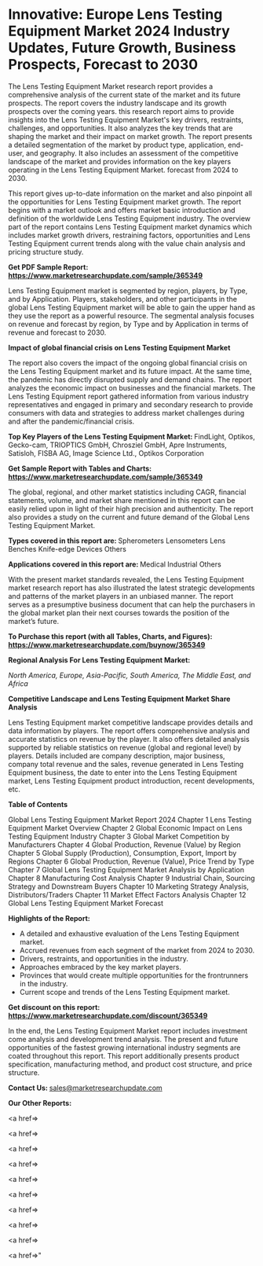 # Innovative: Europe Lens Testing Equipment Market 2024 Industry Updates, Future Growth, Business Prospects, Forecast to 2030

The Lens Testing Equipment Market research report provides a comprehensive analysis of the current state of the market and its future prospects. The report covers the industry landscape and its growth prospects over the coming years. this research report aims to provide insights into the Lens Testing Equipment Market's key drivers, restraints, challenges, and opportunities. It also analyzes the key trends that are shaping the market and their impact on market growth. The report presents a detailed segmentation of the market by product type, application, end-user, and geography. It also includes an assessment of the competitive landscape of the market and provides information on the key players operating in the Lens Testing Equipment Market. forecast from 2024 to 2030.

This report gives up-to-date information on the market and also pinpoint all the opportunities for Lens Testing Equipment market growth. The report begins with a market outlook and offers market basic introduction and definition of the worldwide Lens Testing Equipment industry. The overview part of the report contains Lens Testing Equipment market dynamics which includes market growth drivers, restraining factors, opportunities and Lens Testing Equipment current trends along with the value chain analysis and pricing structure study.

<strong><b>Get PDF Sample Report: <a href=https://www.marketresearchupdate.com/sample/365349>https://www.marketresearchupdate.com/sample/365349</a></b></strong>

Lens Testing Equipment market is segmented by region, players, by Type, and by Application. Players, stakeholders, and other participants in the global Lens Testing Equipment market will be able to gain the upper hand as they use the report as a powerful resource. The segmental analysis focuses on revenue and forecast by region, by Type and by Application in terms of revenue and forecast to 2030.

<strong><b>Impact of global financial crisis on Lens Testing Equipment Market</b></strong>

The report also covers the impact of the ongoing global financial crisis on the Lens Testing Equipment market and its future impact. At the same time, the pandemic has directly disrupted supply and demand chains. The report analyzes the economic impact on businesses and the financial markets. The Lens Testing Equipment report gathered information from various industry representatives and engaged in primary and secondary research to provide consumers with data and strategies to address market challenges during and after the pandemic/financial crisis.

<strong><b>Top Key Players of the Lens Testing Equipment Market:
</b></strong>FindLight, Optikos, Gecko-cam, TRIOPTICS GmbH, Chrosziel GmbH, Apre Instruments, Satisloh, FISBA AG, Image Science Ltd., Optikos Corporation<strong><b>
</b></strong>

<strong><b>Get Sample Report with Tables and Charts: <a href=https://www.marketresearchupdate.com/sample/365349>https://www.marketresearchupdate.com/sample/365349</a></b></strong>

The global, regional, and other market statistics including CAGR, financial statements, volume, and market share mentioned in this report can be easily relied upon in light of their high precision and authenticity. The report also provides a study on the current and future demand of the Global Lens Testing Equipment Market.

<strong><b>Types covered in this report are:
</b></strong>Spherometers
Lensometers
Lens Benches
Knife-edge Devices
Others<strong><b>
</b></strong>

<strong><b>Applications covered in this report are:
</b></strong>Medical
Industrial
Others<strong><b>
</b></strong>

With the present market standards revealed, the Lens Testing Equipment market research report has also illustrated the latest strategic developments and patterns of the market players in an unbiased manner. The report serves as a presumptive business document that can help the purchasers in the global market plan their next courses towards the position of the market’s future.

<strong><b>To Purchase this report (with all Tables, Charts, and Figures): <a href=https://www.marketresearchupdate.com/buynow/365349>https://www.marketresearchupdate.com/buynow/365349</a></b></strong>

<strong><b>Regional Analysis For Lens Testing Equipment Market:</b></strong>

<em><i>North America, Europe, Asia-Pacific, South America, The Middle East, and Africa</i></em>

<strong><b>Competitive Landscape and Lens Testing Equipment Market Share Analysis</b></strong>

Lens Testing Equipment market competitive landscape provides details and data information by players. The report offers comprehensive analysis and accurate statistics on revenue by the player. It also offers detailed analysis supported by reliable statistics on revenue (global and regional level) by players. Details included are company description, major business, company total revenue and the sales, revenue generated in Lens Testing Equipment business, the date to enter into the Lens Testing Equipment market, Lens Testing Equipment product introduction, recent developments, etc.

<strong><b>Table of Contents</b></strong>

Global Lens Testing Equipment Market Report 2024
Chapter 1 Lens Testing Equipment Market Overview
Chapter 2 Global Economic Impact on Lens Testing Equipment Industry
Chapter 3 Global Market Competition by Manufacturers
Chapter 4 Global Production, Revenue (Value) by Region
Chapter 5 Global Supply (Production), Consumption, Export, Import by Regions
Chapter 6 Global Production, Revenue (Value), Price Trend by Type
Chapter 7 Global Lens Testing Equipment Market Analysis by Application
Chapter 8 Manufacturing Cost Analysis
Chapter 9 Industrial Chain, Sourcing Strategy and Downstream Buyers
Chapter 10 Marketing Strategy Analysis, Distributors/Traders
Chapter 11 Market Effect Factors Analysis
Chapter 12 Global Lens Testing Equipment Market Forecast

<strong><b>Highlights of the Report:</b></strong>

- A detailed and exhaustive evaluation of the Lens Testing Equipment market.
- Accrued revenues from each segment of the market from 2024 to 2030.
- Drivers, restraints, and opportunities in the industry.
- Approaches embraced by the key market players.
- Provinces that would create multiple opportunities for the frontrunners in the industry.
- Current scope and trends of the Lens Testing Equipment market.

<strong><b>Get discount on this report: <a href=https://www.marketresearchupdate.com/discount/365349>https://www.marketresearchupdate.com/discount/365349</a></b></strong>

In the end, the Lens Testing Equipment Market report includes investment come analysis and development trend analysis. The present and future opportunities of the fastest growing international industry segments are coated throughout this report. This report additionally presents product specification, manufacturing method, and product cost structure, and price structure.

<strong><b>Contact Us:
</b></strong>sales@marketresearchupdate.com

<strong>Our Other Reports:</strong>

<a href=></a>

<a href=></a>

<a href=></a>

<a href=></a>

<a href=></a>

<a href=></a>

<a href=></a>

<a href=></a>

<a href=></a>

<a href=></a>"
